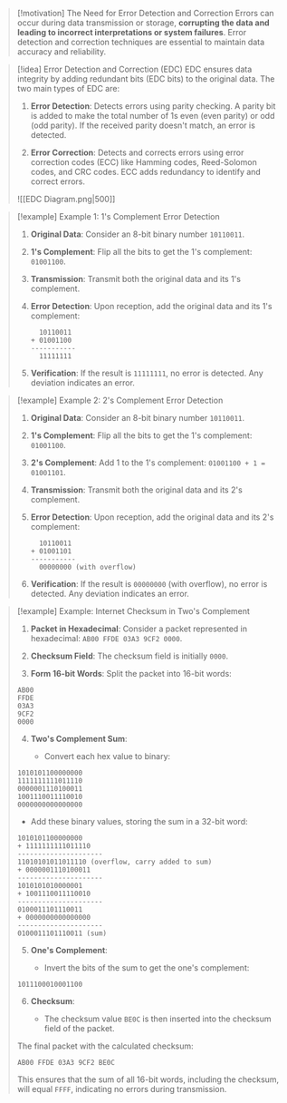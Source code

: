 > [!motivation] The Need for Error Detection and Correction
> Errors can occur during data transmission or storage, **corrupting the data and leading to incorrect interpretations or system failures**. Error detection and correction techniques are essential to maintain data accuracy and reliability.

> [!idea] Error Detection and Correction (EDC)
> EDC ensures data integrity by adding redundant bits (EDC bits) to the original data. The two main types of EDC are:
>
> 1. **Error Detection**: Detects errors using parity checking. A parity bit is added to make the total number of 1s even (even parity) or odd (odd parity). If the received parity doesn't match, an error is detected.
>
> 2. **Error Correction**: Detects and corrects errors using error correction codes (ECC) like Hamming codes, Reed-Solomon codes, and CRC codes. ECC adds redundancy to identify and correct errors.
> 
> ![[EDC Diagram.png|500]]


> [!example] Example 1: 1's Complement Error Detection
> 1. **Original Data**: Consider an 8-bit binary number `10110011`.
> 2. **1's Complement**: Flip all the bits to get the 1's complement: `01001100`.
> 3. **Transmission**: Transmit both the original data and its 1's complement.
> 4. **Error Detection**: Upon reception, add the original data and its 1's complement:
> 
>    ```
>      10110011
>    + 01001100
>    -----------
>      11111111
>    ```
> 5. **Verification**: If the result is `11111111`, no error is detected. Any deviation indicates an error.

> [!example] Example 2: 2's Complement Error Detection
> 1. **Original Data**: Consider an 8-bit binary number `10110011`.
> 2. **1's Complement**: Flip all the bits to get the 1's complement: `01001100`.
> 3. **2's Complement**: Add 1 to the 1's complement: `01001100 + 1 = 01001101`.
> 4. **Transmission**: Transmit both the original data and its 2's complement.
> 5. **Error Detection**: Upon reception, add the original data and its 2's complement:
> 
>    ```
>      10110011
>    + 01001101
>    -----------
>      00000000 (with overflow)
>    ```
> 6. **Verification**: If the result is `00000000` (with overflow), no error is detected. Any deviation indicates an error.



> [!example] Example: Internet Checksum in Two's Complement
> 
> 1. **Packet in Hexadecimal**: Consider a packet represented in hexadecimal: `AB00 FFDE 03A3 9CF2 0000`.
> 
> 2. **Checksum Field**: The checksum field is initially `0000`.
> 
> 3. **Form 16-bit Words**: Split the packet into 16-bit words:
> 
> ```
> AB00
> FFDE
> 03A3
> 9CF2
> 0000
> ```
> 
> 4. **Two's Complement Sum**:
> 
>    - Convert each hex value to binary:
> 
> ```
> 1010101100000000
> 1111111111011110
> 0000001110100011
> 1001110011110010
> 0000000000000000
> ```
> 
>    - Add these binary values, storing the sum in a 32-bit word:
> 
> ```
> 1010101100000000
> + 1111111111011110
> ---------------------
> 11010101011011110 (overflow, carry added to sum)
> + 0000001110100011
> ---------------------
> 1010101010000001
> + 1001110011110010
> ---------------------
> 0100011101110011
> + 0000000000000000
> ---------------------
> 0100011101110011 (sum)
> ```
> 
> 5. **One's Complement**:
> 
>    - Invert the bits of the sum to get the one's complement:
> 
> ```
> 1011100010001100
> ```
> 
> 6. **Checksum**:
> 
>    - The checksum value `BE0C` is then inserted into the checksum field of the packet.
> 
> The final packet with the calculated checksum:
> 
> `AB00 FFDE 03A3 9CF2 BE0C`
> 
> This ensures that the sum of all 16-bit words, including the checksum, will equal `FFFF`, indicating no errors during transmission.